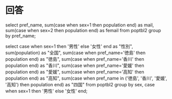 # 回答
select 
    pref_name,
    sum(case when sex=1 then population end) as mail,
    sum(case when sex=2 then population end) as femail
from poptbl2
group by pref_name;


select 
    case when sex=1 then '男性' else '女性' end  as "性別",
    sum(population) as "全国",
    sum(case when pref_name='徳島' then population end) as "徳島",
    sum(case when pref_name='香川' then population end) as "香川",
    sum(case when pref_name='愛媛' then population end) as "愛媛",
    sum(case when pref_name='高知' then population end) as "高知",
    sum(case when pref_name in ('徳島', '香川', '愛媛', '高知') then population end) as "四国"
from poptbl2
group by sex, case when sex=1 then '男性' else '女性' end;
